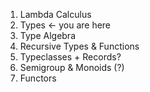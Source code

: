 1. Lambda Calculus
2. Types <- you are here
3. Type Algebra
4. Recursive Types & Functions
5. Typeclasses + Records?
6. Semigroup & Monoids (?)
7. Functors
